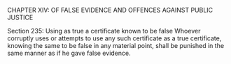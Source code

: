 CHAPTER XIV: OF FALSE EVIDENCE AND OFFENCES AGAINST PUBLIC JUSTICE

Section 235: Using as true a certificate known to be false
Whoever corruptly uses or attempts to use any such certificate as a true certificate, knowing the same to be false in any material point, shall be punished in the same manner as if he gave false evidence.

